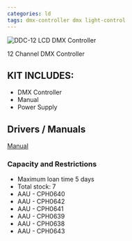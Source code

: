 ```yaml
---
categories: ld
tags: dmx-controller dmx light-control
---
```

![DDC-12 LCD DMX Controller](../../assets/images/equip/ld/1.webp)

12 Channel DMX Controller

## KIT INCLUDES:
- DMX Controller
- Manual
- Power Supply

## Drivers / Manuals

[Manual](https://images.static-thomann.de/pics/atg/atgdata/document/manual/c_258125_v3_r1_en_online.pdf)

### Capacity and Restrictions

- Maximum loan time 5 days
- Total stock: 7
- AAU - CPH0640
- AAU - CPH0642
- AAU - CPH0641
- AAU - CPH0639
- AAU - CPH0638
- AAU - CPH0643

